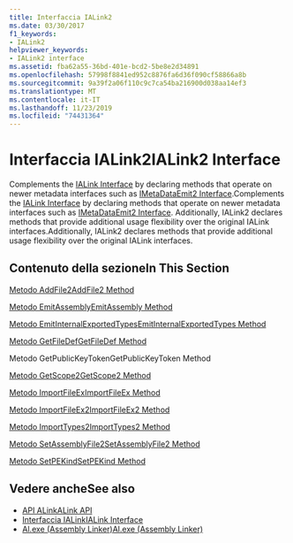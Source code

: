 ```yaml
---
title: Interfaccia IALink2
ms.date: 03/30/2017
f1_keywords:
- IALink2
helpviewer_keywords:
- IALink2 interface
ms.assetid: fba62a55-36bd-401e-bcd2-5be8e2d34891
ms.openlocfilehash: 57998f8841ed952c8876fa6d36f090cf58866a8b
ms.sourcegitcommit: 9a39f2a06f110c9c7ca54ba216900d038aa14ef3
ms.translationtype: MT
ms.contentlocale: it-IT
ms.lasthandoff: 11/23/2019
ms.locfileid: "74431364"
---
```

# <a name="ialink2-interface"></a><span data-ttu-id="877d4-102">Interfaccia IALink2</span><span class="sxs-lookup"><span data-stu-id="877d4-102">IALink2 Interface</span></span>
<span data-ttu-id="877d4-103">Complements the [IALink Interface](ialink-interface.md) by declaring methods that operate on newer metadata interfaces such as [IMetaDataEmit2 Interface](../metadata/imetadataemit2-interface.md).</span><span class="sxs-lookup"><span data-stu-id="877d4-103">Complements the [IALink Interface](ialink-interface.md) by declaring methods that operate on newer metadata interfaces such as [IMetaDataEmit2 Interface](../metadata/imetadataemit2-interface.md).</span></span> <span data-ttu-id="877d4-104">Additionally, IALink2 declares methods that provide additional usage flexibility over the original IALink interfaces.</span><span class="sxs-lookup"><span data-stu-id="877d4-104">Additionally, IALink2 declares methods that provide additional usage flexibility over the original IALink interfaces.</span></span>  
  
## <a name="in-this-section"></a><span data-ttu-id="877d4-105">Contenuto della sezione</span><span class="sxs-lookup"><span data-stu-id="877d4-105">In This Section</span></span>  
 [<span data-ttu-id="877d4-106">Metodo AddFile2</span><span class="sxs-lookup"><span data-stu-id="877d4-106">AddFile2 Method</span></span>](addfile2-method.md)  
  
 [<span data-ttu-id="877d4-107">Metodo EmitAssembly</span><span class="sxs-lookup"><span data-stu-id="877d4-107">EmitAssembly Method</span></span>](emitassembly-method.md)  
  
 [<span data-ttu-id="877d4-108">Metodo EmitInternalExportedTypes</span><span class="sxs-lookup"><span data-stu-id="877d4-108">EmitInternalExportedTypes Method</span></span>](emitinternalexportedtypes-method.md)  
  
 [<span data-ttu-id="877d4-109">Metodo GetFileDef</span><span class="sxs-lookup"><span data-stu-id="877d4-109">GetFileDef Method</span></span>](getfiledef-method.md)  
  
 <span data-ttu-id="877d4-110">Metodo GetPublicKeyToken</span><span class="sxs-lookup"><span data-stu-id="877d4-110">GetPublicKeyToken Method</span></span>  
  
 [<span data-ttu-id="877d4-111">Metodo GetScope2</span><span class="sxs-lookup"><span data-stu-id="877d4-111">GetScope2 Method</span></span>](getscope2-method.md)  
  
 [<span data-ttu-id="877d4-112">Metodo ImportFileEx</span><span class="sxs-lookup"><span data-stu-id="877d4-112">ImportFileEx Method</span></span>](importfileex-method.md)  
  
 [<span data-ttu-id="877d4-113">Metodo ImportFileEx2</span><span class="sxs-lookup"><span data-stu-id="877d4-113">ImportFileEx2 Method</span></span>](importfileex2-method.md)  
  
 [<span data-ttu-id="877d4-114">Metodo ImportTypes2</span><span class="sxs-lookup"><span data-stu-id="877d4-114">ImportTypes2 Method</span></span>](importtypes2-method.md)  
  
 [<span data-ttu-id="877d4-115">Metodo SetAssemblyFile2</span><span class="sxs-lookup"><span data-stu-id="877d4-115">SetAssemblyFile2 Method</span></span>](setassemblyfile2-method.md)  
  
 [<span data-ttu-id="877d4-116">Metodo SetPEKind</span><span class="sxs-lookup"><span data-stu-id="877d4-116">SetPEKind Method</span></span>](setpekind-method.md)  
  
## <a name="see-also"></a><span data-ttu-id="877d4-117">Vedere anche</span><span class="sxs-lookup"><span data-stu-id="877d4-117">See also</span></span>

- [<span data-ttu-id="877d4-118">API ALink</span><span class="sxs-lookup"><span data-stu-id="877d4-118">ALink API</span></span>](index.md)
- [<span data-ttu-id="877d4-119">Interfaccia IALink</span><span class="sxs-lookup"><span data-stu-id="877d4-119">IALink Interface</span></span>](ialink-interface.md)
- [<span data-ttu-id="877d4-120">Al.exe (Assembly Linker)</span><span class="sxs-lookup"><span data-stu-id="877d4-120">Al.exe (Assembly Linker)</span></span>](../../tools/al-exe-assembly-linker.md)
